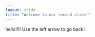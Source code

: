 ```yaml
---
layout: slide
title: "Welcome to our second slide!"
---
```

hello!!!!
Use the left arrow to go back!
